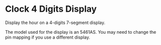 Clock 4 Digits Display
======================

Display the hour on a 4-digits 7-segment display.

The model used for the display is an 5461AS. You may need to change the pin mapping if you use a different display.